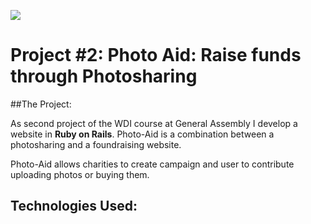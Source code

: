 ![](https://ga-dash.s3.amazonaws.com/production/assets/logo-9f88ae6c9c3871690e33280fcf557f33.png) 

# Project #2: Photo Aid: Raise funds through Photosharing

##The Project:

As second project of the WDI course at General Assembly I develop a website in **Ruby on Rails**.
Photo-Aid is a combination between a photosharing and a foundraising website.

Photo-Aid allows charities to create campaign and user to contribute uploading photos or buying them.


## Technologies Used: 



